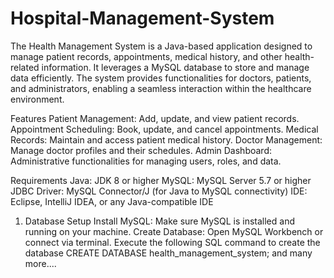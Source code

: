 # Hospital-Management-System
 
The Health Management System is a Java-based application designed to manage patient records, appointments, medical history, and other health-related information. It leverages a MySQL database to store and manage data efficiently. The system provides functionalities for doctors, patients, and administrators, enabling a seamless interaction within the healthcare environment.



Features
Patient Management: Add, update, and view patient records.
Appointment Scheduling: Book, update, and cancel appointments.
Medical Records: Maintain and access patient medical history.
Doctor Management: Manage doctor profiles and their schedules.
Admin Dashboard: Administrative functionalities for managing users, roles, and data.


Requirements
Java: JDK 8 or higher
MySQL: MySQL Server 5.7 or higher
JDBC Driver: MySQL Connector/J (for Java to MySQL connectivity)
IDE: Eclipse, IntelliJ IDEA, or any Java-compatible IDE


1. Database Setup
Install MySQL: Make sure MySQL is installed and running on your machine.
Create Database:
Open MySQL Workbench or connect via terminal.
Execute the following SQL command to create the database
      CREATE DATABASE health_management_system;
     and many more....

